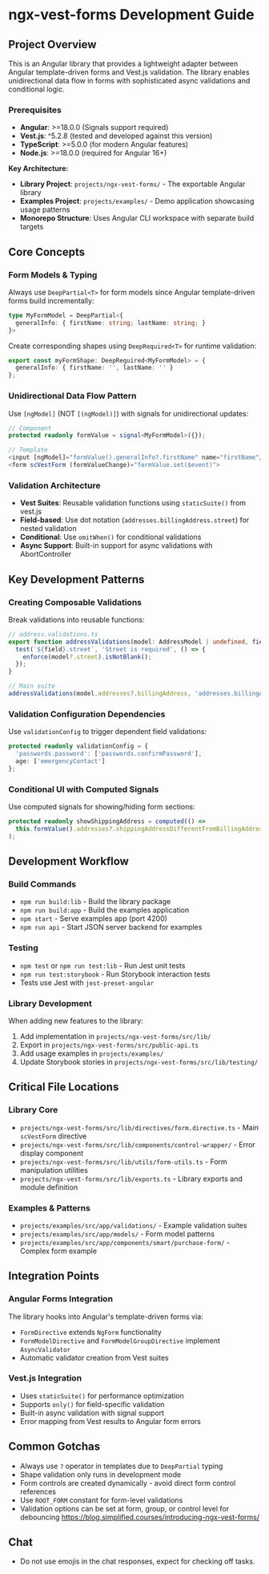 # ngx-vest-forms Development Guide

## Project Overview
This is an Angular library that provides a lightweight adapter between Angular template-driven forms and Vest.js validation. The library enables unidirectional data flow in forms with sophisticated async validations and conditional logic.

### Prerequisites
- **Angular**: >=18.0.0 (Signals support required)
- **Vest.js**: ^5.2.8 (tested and developed against this version)
- **TypeScript**: >=5.0.0 (for modern Angular features)
- **Node.js**: >=18.0.0 (required for Angular 16+)

**Key Architecture:**
- **Library Project**: `projects/ngx-vest-forms/` - The exportable Angular library
- **Examples Project**: `projects/examples/` - Demo application showcasing usage patterns
- **Monorepo Structure**: Uses Angular CLI workspace with separate build targets

## Core Concepts

### Form Models & Typing
Always use `DeepPartial<T>` for form models since Angular template-driven forms build incrementally:
```typescript
type MyFormModel = DeepPartial<{
  generalInfo: { firstName: string; lastName: string; }
}>
```

Create corresponding shapes using `DeepRequired<T>` for runtime validation:
```typescript
export const myFormShape: DeepRequired<MyFormModel> = {
  generalInfo: { firstName: '', lastName: '' }
};
```

### Unidirectional Data Flow Pattern
Use `[ngModel]` (NOT `[(ngModel)]`) with signals for unidirectional updates:
```typescript
// Component
protected readonly formValue = signal<MyFormModel>({});

// Template
<input [ngModel]="formValue().generalInfo?.firstName" name="firstName"/>
<form scVestForm (formValueChange)="formValue.set($event)">
```

### Validation Architecture
- **Vest Suites**: Reusable validation functions using `staticSuite()` from vest.js
- **Field-based**: Use dot notation (`addresses.billingAddress.street`) for nested validation
- **Conditional**: Use `omitWhen()` for conditional validations
- **Async Support**: Built-in support for async validations with AbortController

## Key Development Patterns

### Creating Composable Validations
Break validations into reusable functions:
```typescript
// address.validations.ts
export function addressValidations(model: AddressModel | undefined, field: string): void {
  test(`${field}.street`, 'Street is required', () => {
    enforce(model?.street).isNotBlank();
  });
}

// Main suite
addressValidations(model.addresses?.billingAddress, 'addresses.billingAddress');
```

### Validation Configuration Dependencies
Use `validationConfig` to trigger dependent field validations:
```typescript
protected readonly validationConfig = {
  'passwords.password': ['passwords.confirmPassword'],
  age: ['emergencyContact']
};
```

### Conditional UI with Computed Signals
Use computed signals for showing/hiding form sections:
```typescript
protected readonly showShippingAddress = computed(() =>
  this.formValue().addresses?.shippingAddressDifferentFromBillingAddress
);
```

## Development Workflow

### Build Commands
- `npm run build:lib` - Build the library package
- `npm run build:app` - Build the examples application
- `npm start` - Serve examples app (port 4200)
- `npm run api` - Start JSON server backend for examples

### Testing
- `npm test` or `npm run test:lib` - Run Jest unit tests
- `npm run test:storybook` - Run Storybook interaction tests
- Tests use Jest with `jest-preset-angular`

### Library Development
When adding new features to the library:
1. Add implementation in `projects/ngx-vest-forms/src/lib/`
2. Export in `projects/ngx-vest-forms/src/public-api.ts`
3. Add usage examples in `projects/examples/`
4. Update Storybook stories in `projects/ngx-vest-forms/src/lib/testing/`

## Critical File Locations

### Library Core
- `projects/ngx-vest-forms/src/lib/directives/form.directive.ts` - Main `scVestForm` directive
- `projects/ngx-vest-forms/src/lib/components/control-wrapper/` - Error display component
- `projects/ngx-vest-forms/src/lib/utils/form-utils.ts` - Form manipulation utilities
- `projects/ngx-vest-forms/src/lib/exports.ts` - Library exports and module definition

### Examples & Patterns
- `projects/examples/src/app/validations/` - Example validation suites
- `projects/examples/src/app/models/` - Form model patterns
- `projects/examples/src/app/components/smart/purchase-form/` - Complex form example

## Integration Points

### Angular Forms Integration
The library hooks into Angular's template-driven forms via:
- `FormDirective` extends `NgForm` functionality
- `FormModelDirective` and `FormModelGroupDirective` implement `AsyncValidator`
- Automatic validator creation from Vest suites

### Vest.js Integration
- Uses `staticSuite()` for performance optimization
- Supports `only()` for field-specific validation
- Built-in async validation with signal support
- Error mapping from Vest results to Angular form errors

## Common Gotchas
- Always use `?` operator in templates due to `DeepPartial` typing
- Shape validation only runs in development mode
- Form controls are created dynamically - avoid direct form control references
- Use `ROOT_FORM` constant for form-level validations
- Validation options can be set at form, group, or control level for debouncing
https://blog.simplified.courses/introducing-ngx-vest-forms/


## Chat
- Do not use emojis in the chat responses, expect for checking off tasks.
